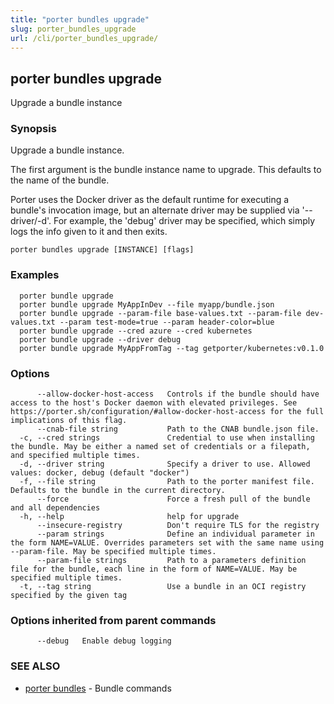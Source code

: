 ```yaml
---
title: "porter bundles upgrade"
slug: porter_bundles_upgrade
url: /cli/porter_bundles_upgrade/
---
```

## porter bundles upgrade

Upgrade a bundle instance

### Synopsis

Upgrade a bundle instance.

The first argument is the bundle instance name to upgrade. This defaults to the name of the bundle.

Porter uses the Docker driver as the default runtime for executing a bundle's invocation image, but an alternate driver may be supplied via '--driver/-d'.
For example, the 'debug' driver may be specified, which simply logs the info given to it and then exits.

```
porter bundles upgrade [INSTANCE] [flags]
```

### Examples

```
  porter bundle upgrade
  porter bundle upgrade MyAppInDev --file myapp/bundle.json
  porter bundle upgrade --param-file base-values.txt --param-file dev-values.txt --param test-mode=true --param header-color=blue
  porter bundle upgrade --cred azure --cred kubernetes
  porter bundle upgrade --driver debug
  porter bundle upgrade MyAppFromTag --tag getporter/kubernetes:v0.1.0

```

### Options

```
      --allow-docker-host-access   Controls if the bundle should have access to the host's Docker daemon with elevated privileges. See https://porter.sh/configuration/#allow-docker-host-access for the full implications of this flag.
      --cnab-file string           Path to the CNAB bundle.json file.
  -c, --cred strings               Credential to use when installing the bundle. May be either a named set of credentials or a filepath, and specified multiple times.
  -d, --driver string              Specify a driver to use. Allowed values: docker, debug (default "docker")
  -f, --file string                Path to the porter manifest file. Defaults to the bundle in the current directory.
      --force                      Force a fresh pull of the bundle and all dependencies
  -h, --help                       help for upgrade
      --insecure-registry          Don't require TLS for the registry
      --param strings              Define an individual parameter in the form NAME=VALUE. Overrides parameters set with the same name using --param-file. May be specified multiple times.
      --param-file strings         Path to a parameters definition file for the bundle, each line in the form of NAME=VALUE. May be specified multiple times.
  -t, --tag string                 Use a bundle in an OCI registry specified by the given tag
```

### Options inherited from parent commands

```
      --debug   Enable debug logging
```

### SEE ALSO

* [porter bundles](/cli/porter_bundles/)	 - Bundle commands

